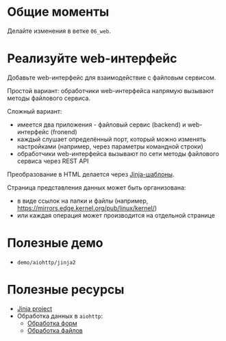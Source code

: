 
# Общие моменты

Делайте изменения в ветке `06_web`.

# Реализуйте web-интерфейс

Добавьте web-интерфейс для взаимодействие с файловым сервисом.

Простой вариант: обработчики web-интерфейса напрямую вызывают методы файлового сервиса.

Сложный вариант:

- имеется два приложения - файловый сервис (backend) и web-интерфейс (fronend)
- каждый слушает определённый порт, который можно изменять настройками (например, через параметры командной строки)
- обработчики web-интерфейса вызывают по сети методы файлового сервиса через REST API

Преобразование в HTML делается через [Jinja-шаблоны](https://jinja.palletsprojects.com/).

Страница представления данных может быть организована:

- в виде ссылок на папки и файлы (например, https://mirrors.edge.kernel.org/pub/linux/kernel/)
- или каждая операция может производится на отдельной странице

# Полезные демо

- `demo/aiohttp/jinja2`

# Полезные ресурсы

- [Jinja project](https://jinja.palletsprojects.com/)
- Обработка данных в `aiohttp`:
  - [Обработка форм](https://docs.aiohttp.org/en/stable/web_quickstart.html#http-forms)
  - [Обработка файлов](https://docs.aiohttp.org/en/stable/web_quickstart.html#file-uploads)
